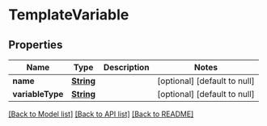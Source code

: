 # TemplateVariable
## Properties

Name | Type | Description | Notes
------------ | ------------- | ------------- | -------------
**name** | [**String**](string) |  | [optional] [default to null]
**variableType** | [**String**](string) |  | [optional] [default to null]

[[Back to Model list]](../README#documentation-for-models) [[Back to API list]](../README#documentation-for-api-endpoints) [[Back to README]](../README)


